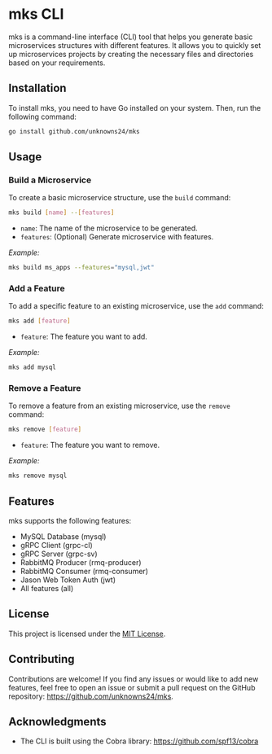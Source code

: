 # mks CLI

mks is a command-line interface (CLI) tool that helps you generate basic microservices structures with different features. It allows you to quickly set up microservices projects by creating the necessary files and directories based on your requirements.

## Installation

To install mks, you need to have Go installed on your system. Then, run the following command:

```sh
go install github.com/unknowns24/mks
```

## Usage

### Build a Microservice

To create a basic microservice structure, use the `build` command:

```sh
mks build [name] --[features]

```

-   `name`: The name of the microservice to be generated.
-   `features`: (Optional) Generate microservice with features.

_Example:_

```sh
mks build ms_apps --features="mysql,jwt"

```

### Add a Feature

To add a specific feature to an existing microservice, use the `add` command:

```sh
mks add [feature]

```

-   `feature`: The feature you want to add.

_Example:_

```sh
mks add mysql

```

### Remove a Feature

To remove a feature from an existing microservice, use the `remove` command:

```sh
mks remove [feature]

```

-   `feature`: The feature you want to remove.

_Example:_

```sh
mks remove mysql

```

## Features

mks supports the following features:

-   MySQL Database (mysql)
-   gRPC Client (grpc-cl)
-   gRPC Server (grpc-sv)
-   RabbitMQ Producer (rmq-producer)
-   RabbitMQ Consumer (rmq-consumer)
-   Jason Web Token Auth (jwt)
-   All features (all)

## License

This project is licensed under the [MIT License](LICENSE).

## Contributing

Contributions are welcome! If you find any issues or would like to add new features, feel free to open an issue or submit a pull request on the GitHub repository: https://github.com/unknowns24/mks.

## Acknowledgments

-   The CLI is built using the Cobra library: https://github.com/spf13/cobra
